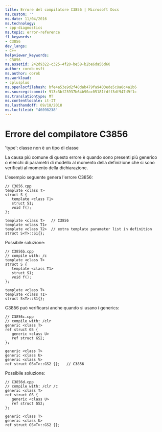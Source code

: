 ```yaml
---
title: Errore del compilatore C3856 | Microsoft Docs
ms.custom: ''
ms.date: 11/04/2016
ms.technology:
- cpp-diagnostics
ms.topic: error-reference
f1_keywords:
- C3856
dev_langs:
- C++
helpviewer_keywords:
- C3856
ms.assetid: 242d9322-c325-4f20-be58-b2be6da56d60
author: corob-msft
ms.author: corob
ms.workload:
- cplusplus
ms.openlocfilehash: bfe4a53e9d2f48dab479fa9403ede5c8a8c4a1b6
ms.sourcegitcommit: 913c3bf23937b64b90ac05181fdff3df947d9f1c
ms.translationtype: MT
ms.contentlocale: it-IT
ms.lasthandoff: 09/18/2018
ms.locfileid: "46098238"
---
```

# <a name="compiler-error-c3856"></a>Errore del compilatore C3856

'type': classe non è un tipo di classe

La causa più comune di questo errore è quando sono presenti più generico o elenchi di parametri di modello al momento della definizione che si sono verificati al momento della dichiarazione.

L'esempio seguente genera l'errore C3856:

```
// C3856.cpp
template <class T>
struct S {
   template <class T1>
   struct S1;
   void f();
};

template <class T>   // C3856
template <class T1>
template <class T2>  // extra template parameter list in definition
struct S<T>::S1{};
```

Possibile soluzione:

```
// C3856b.cpp
// compile with: /c
template <class T>
struct S {
   template <class T1>
   struct S1;
   void f();
};

template <class T>
template <class T1>
struct S<T>::S1{};
```

C3856 può verificarsi anche quando si usano i generics:

```
// C3856c.cpp
// compile with: /clr
generic <class T>
ref struct GS {
   generic <class U>
   ref struct GS2;
};

generic <class T>
generic <class U>
generic <class V>
ref struct GS<T>::GS2 {};   // C3856
```

Possibile soluzione:

```
// C3856d.cpp
// compile with: /clr /c
generic <class T>
ref struct GS {
   generic <class U>
   ref struct GS2;
};

generic <class T>
generic <class U>
ref struct GS<T>::GS2 {};
```